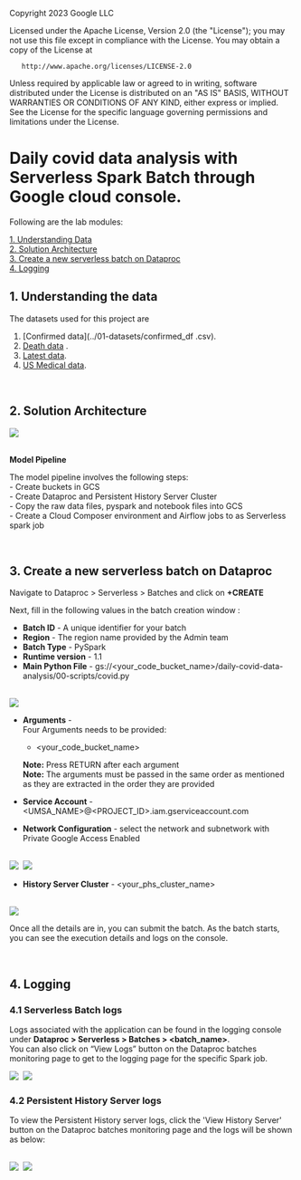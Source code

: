 <!---->
  Copyright 2023 Google LLC

  Licensed under the Apache License, Version 2.0 (the "License");
  you may not use this file except in compliance with the License.
  You may obtain a copy of the License at

       http://www.apache.org/licenses/LICENSE-2.0

  Unless required by applicable law or agreed to in writing, software
  distributed under the License is distributed on an "AS IS" BASIS,
  WITHOUT WARRANTIES OR CONDITIONS OF ANY KIND, either express or implied.
  See the License for the specific language governing permissions and
  limitations under the License.
 <!---->

# Daily covid data analysis with Serverless Spark Batch through Google cloud console.

Following are the lab modules:

[1. Understanding Data](05b-daily-covid-data-analysis-console-execution.md#1-understanding-the-data)<br>
[2. Solution Architecture](05b-daily-covid-data-analysis-console-execution.md#2-solution-architecture)<br>
[3. Create a new serverless batch on Dataproc](05b-daily-covid-data-analysis-console-execution.md#3-create-a-new-serverless-batch-on-dataproc)<br>
[4. Logging](05b-daily-covid-data-analysis-console-execution.md#4-logging)<br>

## 1. Understanding the data

The datasets used for this project are


1. [Confirmed data](../01-datasets/confirmed_df .csv). <br>
2. [Death data](../01-datasets/death_df.csv) . <br>
3. [Latest data](../01-datasets/latest_data.csv). <br>
4. [US Medical data](../01-datasets/us_medical_data.csv). <br>


<br>

## 2. Solution Architecture

<kbd>
<img src=../images/Flow_of_Resources.jpeg />
</kbd>

<br>
<br>

**Model Pipeline**

The model pipeline involves the following steps: <br>
	- Create buckets in GCS <br>
	- Create Dataproc and Persistent History Server Cluster <br>
	- Copy the raw data files, pyspark and notebook files into GCS <br>
	- Create a Cloud Composer environment and Airflow jobs to as Serverless spark job <br>

<br>

## 3. Create a new serverless batch on Dataproc


Navigate to Dataproc > Serverless > Batches and click on **+CREATE**

Next, fill in the following values in the batch creation window :

- **Batch ID**   - A unique identifier for your batch
- **Region**     - The region name provided by the Admin team
- **Batch Type**    - PySpark
- **Runtime version** - 1.1
- **Main Python File** - gs://<your_code_bucket_name>/daily-covid-data-analysis/00-scripts/covid.py

<br>

<kbd>
<img src=../images/batches_4.JPG />
</kbd>

<br>

- **Arguments** - <br>
  Four Arguments needs to be provided: <br>

    * <your_code_bucket_name>

  **Note:** Press RETURN after each argument <br>
  **Note:** The arguments must be passed in the same order as mentioned as they are extracted in the order they are provided

- **Service Account** - <UMSA_NAME>@<PROJECT_ID>.iam.gserviceaccount.com
- **Network Configuration** - select the network and subnetwork with Private Google Access Enabled

<br>

<kbd>
<img src=../images/batches_4_2_1.JPG />
<img src=../images/batch_4_2.png />
</kbd>

<br>

- **History Server Cluster** - <your_phs_cluster_name>

<br>

<kbd>
<img src=../images/batch_4_3.png />
</kbd>

<br>

Once all the details are in, you can submit the batch. As the batch starts, you can see the execution details and logs on the console.

<br>

## 4. Logging

### 4.1 Serverless Batch logs

Logs associated with the application can be found in the logging console under
**Dataproc > Serverless > Batches > <batch_name>**.
<br> You can also click on “View Logs” button on the Dataproc batches monitoring page to get to the logging page for the specific Spark job.

<kbd>
<img src=../images/image10.png />
</kbd>

<kbd>
<img src=../images/image11.png />
</kbd>

<br>

### 4.2 Persistent History Server logs

To view the Persistent History server logs, click the 'View History Server' button on the Dataproc batches monitoring page and the logs will be shown as below:

<br>

<kbd>
<img src=../images/image12.png />
</kbd>

<kbd>
<img src=../images/image13.png />
</kbd>

<br>
